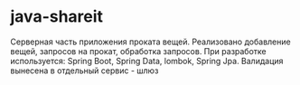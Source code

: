 # java-shareit

Серверная часть приложения проката вещей. Реализовано добавление вещей, запросов на прокат, обработка запросов.
При разработке используется: Spring Boot, Spring Data, lombok, Spring Jpa. Валидация вынесена в отдельный сервис - шлюз